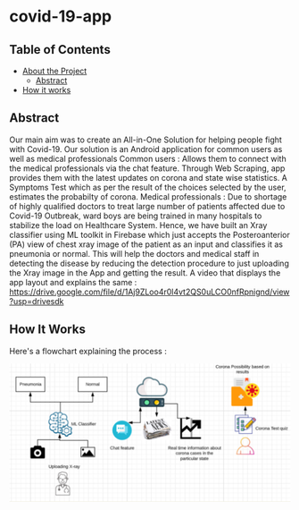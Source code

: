 # covid-19-app 
<!-- TABLE OF CONTENTS --> 
## Table of Contents 
* [About the Project](#about-the-project) 
  * [Abstract](#abstract) 
* [How it works](#how-it-works) 

<!-- ABOUT THE PROJECT --> 
## Abstract 
Our main aim was to create an All-in-One Solution for helping people fight with Covid-19. Our solution is an Android application for common users as well as medical professionals Common users : Allows them to connect with the medical professionals via the chat feature. Through Web Scraping, app provides them with the latest updates on corona and state wise statistics. A Symptoms Test which as per the result of the choices selected by the user, estimates the probabilty of corona. Medical professionals : Due to shortage of highly qualified doctors to treat large number of patients affected due to Covid-19 Outbreak, ward boys are being trained in many hospitals to stabilize the load on Healthcare System. Hence, we have built an Xray classifier using ML toolkit in Firebase which just accepts the Posteroanterior (PA) view of chest xray image of the patient as an input and classifies it as pneumonia or normal. This will help the doctors and medical staff in detecting the disease by reducing the detection procedure to just uploading the Xray image in the App and getting the result. 
A video that displays the app layout and explains the same : https://drive.google.com/file/d/1Aj9ZLoo4r0l4vt2QS0uLCO0nfRpnignd/view?usp=drivesdk 

## How It Works 

Here's a flowchart explaining the process : <p align="center"> <a href="https://github.com/SnexusG/covid-19-app/blob/master/"> 
<img src="./Flowchart.PNG" alt="Flow chart"> </a> </p>
